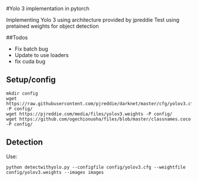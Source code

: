 #Yolo 3 implementation in pytorch

Implementing Yolo 3 using architecture provided by jpreddie
Test using pretained weights for object detection

##Todos
- Fix batch bug
- Update to use loaders
- fix cuda bug

## Setup/config

```
mkdir config
wget https://raw.githubusercontent.com/pjreddie/darknet/master/cfg/yolov3.cfg -P config/
wget https://pjreddie.com/media/files/yolov3.weights -P config/
wget https://github.com/ogechionuoha/files/blob/master/classnames.coco -P config/

```

## Detection 

Use:

```
python detectwithyolo.py --configfile config/yolov3.cfg --weightfile config/yolov3.weights --images images
```


